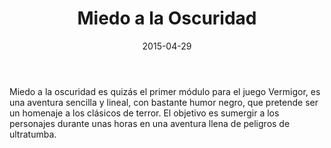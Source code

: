 ﻿---
title: Miedo a la Oscuridad
summary: "Un rescate afortunado lleva a los pjs a introducirse en una historia donde se ven involucradas la ambicion, la traicion y oscuros poderes magicos."
authors:
  - Jose Manuel Palacios
date: 2015-04-29
type: post
categories:
- Vermigor
tags:
- vermigor
- castillo
- terror
- conspiraciones
minlevels: "4"
maxlevels: "6"
prices: gratis
session: "2"
mincharacters: "1"
maxcharacters: "5"
eval: oficial
cover: "miedoalaoscuridad.jpg"
download: "miedoalaoscuridad.pdf"
moreinfo: "https://holocubierta.com/catalog/rpgs-cat/25-catalogo-lamarca/33-aventuras-en-la-marca-del-este"
license: "OGL"
draft: false

---

Miedo a la oscuridad es quizás el primer módulo para el juego Vermigor, es una aventura sencilla y lineal, con bastante humor negro, que pretende ser un homenaje a los clásicos de terror.
El objetivo es sumergir a los personajes durante unas horas en una aventura llena de peligros de ultratumba.